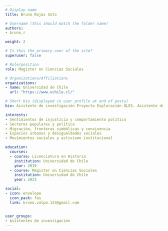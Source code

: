 ```yaml
---
# Display name
title: Bruno Rojas Soto

# Username (this should match the folder name)
authors:
- bruno_r

weight: 2 

# Is this the primary user of the site?
superuser: false

# Role/position
role: Magister en Ciencias Sociales

# Organizations/Affiliations
organizations:
- name: Universidad de Chile
  url: "https://www.uchile.cl/"

# Short bio (displayed in user profile at end of posts)
bio: Asistente de investigación Proyecto Exploración OLES. Asistente de investigación Fondecyt 11201175. Licenciado en historia, Magister en Ciencias Sociales de la Universidad de Chile. Sus principales líneas de investigación se enmarcan tanto en la sociología moral y política como los estudios urbanos y migratorios. Sus intereses se centran en la relación entre sentimientos de injusticia y las percepciones sobre la política y las instituciones,  la migración y las relaciones de convivencia en espacios urbanos, fronteras simbólicas y desigualdades sociales, sectores populares y su relación con la política.

interests:
- Sentimientos de injusticia y comportamiento político
- Sectores populares y política
- Migración, fronteras simbólicas y convivencia
- Espacios urbanos y desigualdades sociales
- Movimientos sociales y activismo institucional

education:
  courses:
  - course: Licenciatura en Historia
    institution: Universidad de Chile
    year: 2019
  - course: Magister en Ciencias Sociales
    institution: Universidad de Chile
    year: 2023

social:
- icon: envelope
  icon_pack: fas
  link: bruno.valpo.123@gmail.com


user_groups:
- Asistentes de investigación
---
```





